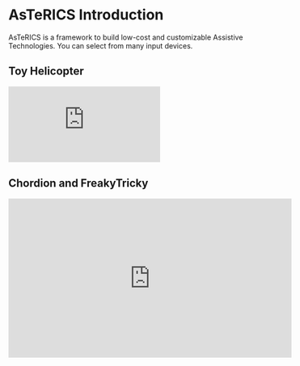 # AsTeRICS Introduction

AsTeRICS is a framework to build low-cost and customizable Assistive Technologies. You can select from many input devices.

<Tile/>

## Toy Helicopter

<iframe width="auto" height="auto" src="https://www.youtube.com/embed/JwL_zS3fpnU" frameborder="0" allow="accelerometer; autoplay; encrypted-media; gyroscope; picture-in-picture" allowfullscreen></iframe>

## Chordion and FreakyTricky

<iframe width="560" height="315" src="https://www.youtube.com/embed/3_8TifCj0aU" frameborder="0" allow="accelerometer; autoplay; encrypted-media; gyroscope; picture-in-picture" allowfullscreen></iframe>